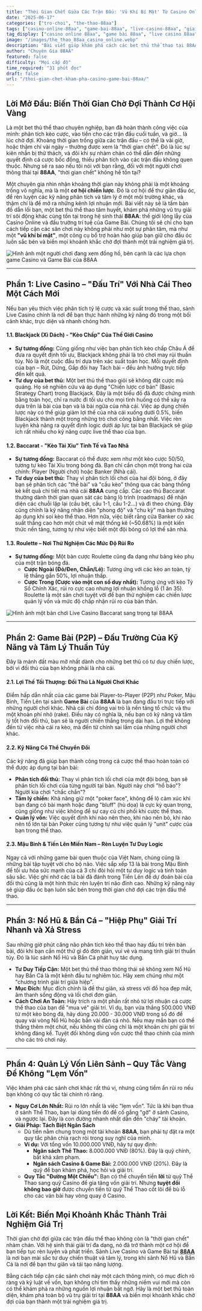 ```yaml
---
title: "Thời Gian Chết Giữa Các Trận Đấu: 'Vũ Khí Bí Mật' Từ Casino Online và Game Bài 88AA Cho Bet Thủ Thể Thao"
date: "2025-06-17"
categories: ["tro-choi", "the-thao-88aa"]
tags: ["casino-online-88aa", "game-bai-88aa", "live-casino-88aa", "giai-tri-cho-bet-thu", "kinh-nghiem-ca-cuoc", "quan-ly-von"]
tag_display: ["casino online 88aa", "game bài 88aa", "live casino 88aa", "giải trí cho bet thủ", "kinh nghiệm cá cược", "quản lý vốn"]
image: "/images/the_thao_88aa_casino_online.webp"
description: "Bài viết giúp khám phá cách các bet thủ thể thao tại 88AA có thể tận dụng thời gian chờ giữa các trận đấu bằng cách khám phá sảnh Casino Online và Game Bài như một 'vũ khí bí mật' để rèn luyện kỹ năng và giải trí."
author: "Chuyên Gia 88AA"
featured: false
difficulty: "Mọi cấp độ"
time_required: "31 phút đọc"
draft: false
url: "/thoi-gian-chet-kham-pha-casino-game-bai-88aa/"
---
```


## Lời Mở Đầu: Biến Thời Gian Chờ Đợi Thành Cơ Hội Vàng

Là một bet thủ thể thao chuyên nghiệp, bạn đã hoàn thành công việc của mình: phân tích kèo cược, vào tiền cho các trận đấu cuối tuần, và giờ... là lúc chờ đợi. Khoảng thời gian trống giữa các trận đấu – có thể là vài giờ, hoặc thậm chí vài ngày – thường được xem là "thời gian chết". Đó là lúc sự kiên nhẫn bị thử thách, và đôi khi sự nhàm chán có thể dẫn đến những quyết định cá cược bốc đồng, thiếu phân tích vào các trận đấu không quen thuộc. Nhưng sẽ ra sao nếu tôi nói với bạn rằng, đối với một người chơi thông thái tại **88AA**, "thời gian chết" không hề tồn tại?

Một chuyên gia nhìn nhận khoảng thời gian này không phải là một khoảng trống vô nghĩa, mà là một **cơ hội chiến lược**. Đó là cơ hội để thư giãn đầu óc, để rèn luyện các kỹ năng phân tích và tâm lý ở một môi trường khác, và thậm chí là để mở ra những kênh lợi nhuận mới. Bài viết này sẽ là tấm bản đồ dẫn lối bạn, một bet thủ thể thao tâm huyết, khám phá những vũ trụ giải trí sôi động khác cùng tồn tại trong hệ sinh thái **88AA**: thế giới lộng lẫy của Casino Online và đấu trường trí tuệ của Game Bài. Chúng tôi sẽ chỉ cho bạn cách tiếp cận các sân chơi này không phải như một sự phân tâm, mà như một **"vũ khí bí mật"**, một công cụ bổ trợ hoàn hảo giúp bạn giữ cho đầu óc luôn sắc bén và biến mọi khoảnh khắc chờ đợi thành một trải nghiệm giá trị.

![Hình ảnh một người chơi đang xem đồng hồ, bên cạnh là các lựa chọn game Casino và Game Bài của 88AA](/images/the_thao_88aa_casino_online.webp)

---

## Phần 1: Live Casino – "Đấu Trí" Với Nhà Cái Theo Một Cách Mới

Nếu bạn yêu thích việc phân tích tỷ lệ cược và xác suất trong thể thao, sảnh Live Casino chính là nơi để bạn thực hành những kỹ năng đó trong một bối cảnh khác, trực diện và nhanh chóng hơn.

#### **1.1. Blackjack (Xì Dách) - "Kèo Chấp" Của Thế Giới Casino**
* **Sự tương đồng:** Cũng giống như việc bạn phân tích kèo chấp Châu Á để đưa ra quyết định tối ưu, Blackjack không phải là trò chơi may rủi thuần túy. Nó là một cuộc đấu trí dựa trên xác suất toán học. Mỗi quyết định của bạn – Rút, Dừng, Gấp đôi hay Tách bài – đều ảnh hưởng trực tiếp đến kết quả.
* **Tư duy của bet thủ:** Một bet thủ thể thao giỏi sẽ không đặt cược mù quáng. Họ sẽ nghiên cứu và áp dụng "Chiến lược cơ bản" (Basic Strategy Chart) trong Blackjack. Đây là một biểu đồ đã được chứng minh bằng toán học, chỉ ra nước đi tối ưu cho mọi tình huống có thể xảy ra dựa trên lá bài của bạn và lá bài ngửa của nhà cái. Việc áp dụng chiến lược này có thể giúp giảm lợi thế của nhà cái xuống dưới 0.5%, biến Blackjack thành một trong những trò chơi công bằng nhất. Việc rèn luyện khả năng ra quyết định logic dưới áp lực tại bàn Blackjack sẽ giúp ích rất nhiều cho kỹ năng cược live thể thao của bạn.

#### **1.2. Baccarat - "Kèo Tài Xỉu" Tinh Tế và Tao Nhã**
* **Sự tương đồng:** Baccarat có thể được xem như một kèo cược 50/50, tương tự kèo Tài Xỉu trong bóng đá. Bạn chỉ cần chọn một trong hai cửa chính: Player (Người chơi) hoặc Banker (Nhà cái).
* **Tư duy của bet thủ:** Thay vì phân tích lối chơi của hai đội bóng, ở đây bạn sẽ phân tích các "thế bài" và "cầu kèo" thông qua các bảng thống kê kết quả chi tiết mà nhà cái **88AA** cung cấp. Các cao thủ Baccarat thường dành thời gian quan sát các bảng lộ trình (roadmaps) để nhận diện các chuỗi lặp lại (cầu bệt, cầu 1-1, cầu 1-2...) và đi theo chúng. Đây cũng chính là kỹ năng nhận diện "phong độ" và "chu kỳ" mà bạn thường áp dụng khi soi kèo thể thao. Hơn nữa, việc biết rằng cửa Banker có xác suất thắng cao hơn một chút về mặt thống kê (~50.68%) là một kiến thức nền tảng, tương tự như việc biết một đội bóng có lợi thế sân nhà.

#### **1.3. Roulette – Nơi Thử Nghiệm Các Mức Độ Rủi Ro**
* **Sự tương đồng:** Một bàn cược Roulette cũng đa dạng như bảng kèo phụ của một trận bóng đá.
    * **Cược Ngoài (Đỏ/Đen, Chẵn/Lẻ):** Tương ứng với các kèo an toàn, tỷ lệ thắng gần 50%, lợi nhuận thấp.
    * **Cược Trong (Cược vào một con số duy nhất):** Tương ứng với kèo Tỷ Số Chính Xác, rủi ro cực cao nhưng lợi nhuận khổng lồ (1 ăn 35).
Roulette là một sân chơi tuyệt vời để bạn thử nghiệm các chiến lược quản lý vốn và mức độ chấp nhận rủi ro của bản thân.

![Hình ảnh một bàn chơi Live Casino Baccarat sang trọng tại 88AA](/images/the_thao_88aa_live_casino.webp)

---

## Phần 2: Game Bài (P2P) – Đấu Trường Của Kỹ Năng và Tâm Lý Thuần Túy

Đây là mảnh đất màu mỡ nhất dành cho những bet thủ có tư duy chiến lược, bởi vì đối thủ của bạn không phải là nhà cái.

#### **2.1. Lợi Thế Tối Thượng: Đối Thủ Là Người Chơi Khác**
Điểm hấp dẫn nhất của các game bài Player-to-Player (P2P) như Poker, Mậu Binh, Tiến Lên tại sảnh **Game Bài** của **88AA** là bạn đang đấu trí trực tiếp với những người chơi khác. Nhà cái chỉ đóng vai trò là nền tảng tổ chức và thu một khoản phí nhỏ (rake). Điều này có nghĩa là, nếu bạn có kỹ năng và tâm lý tốt hơn đối thủ, bạn sẽ là người chiến thắng trong dài hạn. Lợi thế không đến từ việc nhà cái ra kèo, mà đến từ chính sai lầm của những người chơi khác.

#### **2.2. Kỹ Năng Có Thể Chuyển Đổi**
Các kỹ năng đã giúp bạn thành công trong cá cược thể thao hoàn toàn có thể được áp dụng tại bàn bài:
* **Phân tích đối thủ:** Thay vì phân tích lối chơi của một đội bóng, bạn sẽ phân tích lối chơi của từng người tại bàn. Người này chơi "hổ báo"? Người kia chơi "chắc chắn"?
* **Tâm lý chiến:** Khả năng giữ một "poker face", không để lộ cảm xúc khi bạn đang có bài mạnh hoặc đang "bluff" (hù dọa) là cực kỳ quan trọng, cũng giống như việc không để sự cay cú chi phối khi cược thể thao.
* **Quản lý vốn:** Việc quyết định khi nào nên theo, khi nào nên bỏ, khi nào nên tố lớn tại bàn Poker cũng tương tự như việc quản lý "unit" cược của bạn trong thể thao.

#### **2.3. Mậu Binh & Tiến Lên Miền Nam – Rèn Luyện Tư Duy Logic**
Ngay cả với những game bài quen thuộc của Việt Nam, chúng cũng là những bài tập tuyệt vời cho bộ não. Việc sắp xếp 13 lá bài trong Mậu Binh để tối ưu hóa sức mạnh của cả 3 chi đòi hỏi một tư duy logic và tính toán sâu sắc. Việc ghi nhớ các lá bài đã đánh trong Tiến Lên để dự đoán bài của đối thủ cũng là một hình thức rèn luyện trí não đỉnh cao. Những kỹ năng này sẽ giúp đầu óc bạn luôn sắc bén trong thời gian chờ đợi các trận đấu thể thao.

---

## Phần 3: Nổ Hũ & Bắn Cá – "Hiệp Phụ" Giải Trí Nhanh và Xả Stress

Sau những giờ phút căng não phân tích kèo thể thao hay đấu trí trên bàn bài, đôi khi bạn cần một thứ gì đó đơn giản, vui vẻ và mang tính giải trí thuần túy. Đó là lúc sảnh Nổ Hũ và Bắn Cá phát huy tác dụng.

* **Tư Duy Tiếp Cận:** Một bet thủ thể thao thông thái sẽ không xem Nổ Hũ hay Bắn Cá là một kênh đầu tư nghiêm túc. Hãy xem chúng như một "chương trình giải trí giữa hiệp".
* **Mục Đích:** Mục đích chính là để thư giãn, xả stress với đồ họa đẹp mắt, âm thanh sống động và lối chơi đơn giản.
* **Cách Chơi An Toàn:** Hãy trích ra một phần rất nhỏ từ lợi nhuận cá cược thể thao của bạn để "mua vé" giải trí. Ví dụ, bạn vừa thắng 500.000 VNĐ từ một kèo bóng đá, hãy dùng 20.000 - 30.000 VNĐ trong số đó để quay vài vòng Nổ Hũ hoặc bắn vài đàn cá nhỏ. Nếu may mắn bạn có thể thắng thêm một chút, nếu không thì cũng chỉ là một khoản chi phí giải trí không đáng kể. Tuyệt đối không dùng vốn cược thể thao chính của mình cho các trò chơi này.

---

## Phần 4: Quản Lý Vốn Liên Sảnh – Quy Tắc Vàng Để Không "Lẹm Vốn"

Việc khám phá các sảnh chơi khác rất thú vị, nhưng cũng tiềm ẩn rủi ro nếu bạn không có quy tắc tài chính rõ ràng.
* **Nguy Cơ Lớn Nhất:** Rủi ro lớn nhất là việc "lẹm vốn". Tức là khi bạn thua ở sảnh Thể Thao, bạn lại dùng tiền đó để cố gắng "gỡ" ở sảnh Casino, và ngược lại. Đây là con đường nhanh nhất dẫn đến "cháy" tài khoản.
* **Giải Pháp: Tách Biệt Ngân Sách**
    * Dù tiền nằm chung trong một tài khoản **88AA**, bạn phải tự đặt ra một quy tắc phân chia rạch ròi trong suy nghĩ của mình.
    * **Ví dụ:** Với tổng vốn 10.000.000 VNĐ, hãy tự quy định:
        * **Ngân sách Thể Thao:** 8.000.000 VNĐ (80%). Đây là quỹ chính, bất khả xâm phạm.
        * **Ngân sách Casino & Game Bài:** 2.000.000 VNĐ (20%). Đây là quỹ để bạn khám phá, học hỏi và giải trí.
    * **Quy Tắc "Đường Một Chiều":** Bạn có thể chuyển tiền **lời** từ quỹ Thể Thao sang quỹ Casino để gia tăng vốn giải trí. Nhưng **tuyệt đối không bao giờ** được chuyển tiền từ quỹ Thể Thao cốt lõi để bù lỗ cho các ván bài hay vòng quay ở Casino.

## Lời Kết: Biến Mọi Khoảnh Khắc Thành Trải Nghiệm Giá Trị

Thời gian chờ đợi giữa các trận đấu thể thao không còn là "thời gian chết" nhàm chán. Với hệ sinh thái giải trí đa dạng, nó đã trở thành một cơ hội để bạn tiếp tục rèn luyện và phát triển. Sảnh Live Casino và Game Bài tại [**88AA**](https://88aa.com.co "88AA") là nơi bạn mài sắc tư duy chiến thuật và tâm lý, trong khi sảnh Nổ Hũ và Bắn Cá là nơi để bạn thư giãn và tái tạo năng lượng.

Bằng cách tiếp cận các sảnh chơi này một cách thông minh, có mục đích rõ ràng và kỷ luật về vốn, bạn không chỉ tìm thấy những niềm vui mới mà còn có thể khám phá ra những nguồn lợi nhuận bất ngờ. Hãy là một bet thủ toàn diện, khám phá toàn bộ vũ trụ giải trí tại **88AA** và biến mọi khoảnh khắc chờ đợi của bạn thành một trải nghiệm giá trị.
